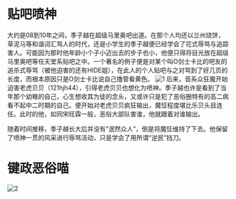 # 贴吧喷神
大约是08到10年之间，季子越在超级马里奥吧出道。在那个人均还以兰州烧饼，草泥马等和谐词汇骂人的时代，还是小学生的季子越便已经学会了花式辱骂与追踪害人。可能因为那时他年龄小个子小迈出去的步子也小，他便只得将目光放在超级马里奥吧等任天堂系贴吧之中。一个著名的例子便是对某个叫O剑士卡比的吧友的追杀式辱骂（被他迫害的还有HIDE姐），在此人的个人贴吧与之对骂到了好几页的长度，而根本原因只是O剑士卡比说自己撸管看黄色。
![1](https://user-images.githubusercontent.com/71748972/93970506-c65d2380-fd5d-11ea-8342-5800af63a7d3.png)
后来，音系众狂魔开始迫害老虎贝贝（121hjh44），引得老虎贝贝也想化为喷神。季子越也许是看到了当年那个幼稚的自己，心生想收其为徒的念头，又或许只是犯了恶俗圈特有的高二病看不起中二时期的自己。便开始对老虎贝贝疯狂输出，魔怔程度堪比乐贝头目连任。此时的他，如同宋旺霖一般，恶俗大部队害谁，他就跟着对谁输出。

随着时间推移，季子越长大后并没有“泯然众人”，倒是将魔怔维持了下去。他保留了喷神一贯的风采进行辱骂活动，只是学会了用所谓“逆民”挡刀。

# 键政恶俗喵
![2](https://user-images.githubusercontent.com/71748972/93970519-cc530480-fd5d-11ea-996d-3bd73da74446.PNG)
